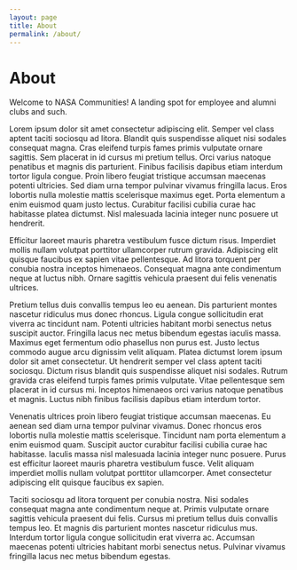 ```yaml
---
layout: page
title: About
permalink: /about/
---
```


<h1>About</h1>

<p class="lead">Welcome to NASA Communities! A landing spot for employee and alumni clubs and such.</p>

Lorem ipsum dolor sit amet consectetur adipiscing elit. Semper vel class aptent taciti sociosqu ad litora. Blandit quis suspendisse aliquet nisi sodales consequat magna. Cras eleifend turpis fames primis vulputate ornare sagittis. Sem placerat in id cursus mi pretium tellus. Orci varius natoque penatibus et magnis dis parturient. Finibus facilisis dapibus etiam interdum tortor ligula congue. Proin libero feugiat tristique accumsan maecenas potenti ultricies. Sed diam urna tempor pulvinar vivamus fringilla lacus. Eros lobortis nulla molestie mattis scelerisque maximus eget. Porta elementum a enim euismod quam justo lectus. Curabitur facilisi cubilia curae hac habitasse platea dictumst. Nisl malesuada lacinia integer nunc posuere ut hendrerit. 

Efficitur laoreet mauris pharetra vestibulum fusce dictum risus. Imperdiet mollis nullam volutpat porttitor ullamcorper rutrum gravida. Adipiscing elit quisque faucibus ex sapien vitae pellentesque. Ad litora torquent per conubia nostra inceptos himenaeos. Consequat magna ante condimentum neque at luctus nibh. Ornare sagittis vehicula praesent dui felis venenatis ultrices. 

Pretium tellus duis convallis tempus leo eu aenean. Dis parturient montes nascetur ridiculus mus donec rhoncus. Ligula congue sollicitudin erat viverra ac tincidunt nam. Potenti ultricies habitant morbi senectus netus suscipit auctor. Fringilla lacus nec metus bibendum egestas iaculis massa. Maximus eget fermentum odio phasellus non purus est. Justo lectus commodo augue arcu dignissim velit aliquam. Platea dictumst lorem ipsum dolor sit amet consectetur. Ut hendrerit semper vel class aptent taciti sociosqu. Dictum risus blandit quis suspendisse aliquet nisi sodales. Rutrum gravida cras eleifend turpis fames primis vulputate. Vitae pellentesque sem placerat in id cursus mi. Inceptos himenaeos orci varius natoque penatibus et magnis. Luctus nibh finibus facilisis dapibus etiam interdum tortor. 

Venenatis ultrices proin libero feugiat tristique accumsan maecenas. Eu aenean sed diam urna tempor pulvinar vivamus. Donec rhoncus eros lobortis nulla molestie mattis scelerisque. Tincidunt nam porta elementum a enim euismod quam. Suscipit auctor curabitur facilisi cubilia curae hac habitasse. Iaculis massa nisl malesuada lacinia integer nunc posuere. Purus est efficitur laoreet mauris pharetra vestibulum fusce. Velit aliquam imperdiet mollis nullam volutpat porttitor ullamcorper. Amet consectetur adipiscing elit quisque faucibus ex sapien. 

Taciti sociosqu ad litora torquent per conubia nostra. Nisi sodales consequat magna ante condimentum neque at. Primis vulputate ornare sagittis vehicula praesent dui felis. Cursus mi pretium tellus duis convallis tempus leo. Et magnis dis parturient montes nascetur ridiculus mus. Interdum tortor ligula congue sollicitudin erat viverra ac. Accumsan maecenas potenti ultricies habitant morbi senectus netus. Pulvinar vivamus fringilla lacus nec metus bibendum egestas.